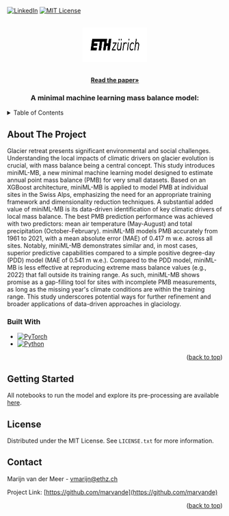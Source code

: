 [![LinkedIn][linkedin-shield]][linkedin-url]
[![MIT License][license-shield]][license-url]




<!-- PROJECT LOGO -->
<br />
<div align="center">
  <a href="https://github.com/othneildrew/Best-README-Template">
    <img src="images/eth_logo_kurz_pos.png" alt="Logo" width="150" height="80">
  </a>
<p align="center">
    <br />
    <a href="https://egusphere.copernicus.org/preprints/2024/egusphere-2024-2378/"><strong>Read the paper»</strong></a>
    <br />
  </p>
  <h3 align="center">A minimal machine learning mass balance model:</h3>
</div>



<!-- TABLE OF CONTENTS -->
<details>
  <summary>Table of Contents</summary>
  <ol>
    <li>
      <a href="#about-the-project">About The Project</a>
      <ul>
        <li><a href="#built-with">Built With</a></li>
      </ul>
    </li>
    <li>
      <a href="#getting-started">Getting Started</a>
    </li>
    <li><a href="#license">License</a></li>
    <li><a href="#contact">Contact</a></li>
  </ol>
</details>



<!-- ABOUT THE PROJECT -->
## About The Project

Glacier retreat presents significant environmental and social challenges. Understanding the local impacts of climatic drivers on glacier evolution is crucial, with mass balance being a central concept. This study introduces miniML-MB, a new minimal machine learning model designed to estimate annual point mass balance (PMB) for very small datasets. Based on an XGBoost architecture, miniML-MB is applied to model PMB at individual sites in the Swiss Alps, emphasizing the need for an appropriate training framework and dimensionality reduction techniques. A substantial added value of miniML-MB is its data-driven identification of key climatic drivers of local mass balance. The best PMB prediction performance was achieved with two predictors: mean air temperature (May-August) and total precipitation (October-February). miniML-MB models PMB accurately from 1961 to 2021, with a mean absolute error (MAE) of 0.417 m w.e. across all sites. Notably, miniML-MB demonstrates similar and, in most cases, superior predictive capabilities compared to a simple positive degree-day (PDD) model (MAE of 0.541 m w.e.). Compared to the PDD model, miniML-MB is less effective at reproducing extreme mass balance values (e.g., 2022) that fall outside its training range. As such, miniML-MB shows promise as a gap-filling tool for sites with incomplete PMB measurements, as long as the missing year's climate conditions are within the training range. This study underscores potential ways for further refinement and broader applications of data-driven approaches in glaciology.



### Built With

* [![PyTorch][pytorch.py]][pytorch-url]
* [![Python][python.py]][python-url]


<p align="right">(<a href="#readme-top">back to top</a>)</p>



<!-- GETTING STARTED -->
## Getting Started

All notebooks to run the model and explore its pre-processing are available [here](https://github.com/marvande/miniML-MB/tree/main/src). 



<!-- LICENSE -->
## License

Distributed under the MIT License. See `LICENSE.txt` for more information.



<!-- CONTACT -->
## Contact

Marijn van der Meer - vmarijn@ethz.ch

Project Link: [https://github.com/marvande](https://github.com/marvande)

<p align="right">(<a href="#readme-top">back to top</a>)</p>


<!-- MARKDOWN LINKS & IMAGES -->
<!-- https://www.markdownguide.org/basic-syntax/#reference-style-links -->
[contributors-shield]: https://img.shields.io/github/contributors/othneildrew/Best-README-Template.svg?style=for-the-badge
[contributors-url]: https://github.com/marvande/master-thesis/graphs/contributors
[forks-shield]: https://img.shields.io/github/forks/othneildrew/Best-README-Template.svg?style=for-the-badge
[forks-url]: https://github.com/marvande/master-thesis/network/members
[stars-shield]: https://img.shields.io/github/stars/othneildrew/Best-README-Template.svg?style=for-the-badge
[stars-url]: https://github.com/marvande/master-thesis/stargazers
[issues-shield]: https://img.shields.io/github/issues/othneildrew/Best-README-Template.svg?style=for-the-badge
[issues-url]: https://github.com/marvande/master-thesis/issues
[license-shield]: https://img.shields.io/github/license/othneildrew/Best-README-Template.svg?style=for-the-badge
[linkedin-shield]: https://img.shields.io/badge/-LinkedIn-black.svg?style=for-the-badge&logo=linkedin&colorB=555
[linkedin-url]: https://www.linkedin.com/in/marijn-van-der-meer/
[product-screenshot]: images/screenshot.png
[pytorch-url]: [https://pytorch.org/](https://scikit-learn.org/stable/)
[pytorch.py]: https://img.shields.io/badge/scikit-learn?style=for-the-badge&logo=scikit-learn&logoColor=white
[python-url]: https://www.python.org/
[python.py]: https://img.shields.io/badge/Python-563D7C?style=for-the-badge&logo=python&logoColor=white
[license-shield]: https://img.shields.io/github/license/othneildrew/Best-README-Template.svg?style=for-the-badge
[license-url]: https://github.com/othneildrew/Best-README-Template/blob/master/LICENSE.txt
